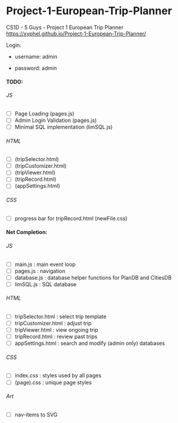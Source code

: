 # Project-1-European-Trip-Planner
CS1D - 5 Guys - Project 1 European Trip Planner
https://xyphel.github.io/Project-1-European-Trip-Planner/

Login:
- username: admin

- password: admin

#### TODO:
###### JS
- [ ] Page Loading (pages.js)
- [ ] Admin Login Validation (pages.js)
- [ ] Minimal SQL implementation (limSQL.js)
###### HTML
- [ ] (tripSelector.html)
- [ ] (tripCustomizer.html)
- [ ] (tripViewer.html)
- [ ] (tripRecord.html)
- [ ] (appSettings.html)
###### CSS
- [ ] progress bar for tripRecord.html (newFile.css)

#### Net Completion:
###### JS
- [ ] main.js : main event loop
- [ ] pages.js : navigation
- [ ] database.js : database helper functions for PlanDB and CitiesDB
- [ ] limSQL.js : SQL database
###### HTML
- [ ] tripSelector.html : select trip template
- [ ] tripCustomizer.html : adjust trip
- [ ] tripViewer.html : view ongoing trip
- [ ] tripRecord.html : review past trips
- [ ] appSettings.html : search and modify (admin only) databases
###### CSS
- [ ] index.css : styles used by all pages
- [ ] (page).css : unique page styles
###### Art
- [ ] nav-items to SVG
